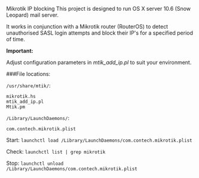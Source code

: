 Mikrotik IP blocking
This project is designed to run OS X server 10.6 (Snow Leopard) mail server.

It works in conjunction with a Mikrotik router (RouterOS) to detect unauthorised SASL login attempts and block their IP's for a specified period of time.

**Important:**

Adjust configuration parameters in *mtik_add_ip.pl* to suit your environment.

###File locations:

`/usr/share/mtik/`:

    mikrotik.hs
    mtik_add_ip.pl
    Mtik.pm

`/Library/LaunchDaemons/`:

    com.contech.mikrotik.plist

Start:
`launchctl load /Library/LaunchDaemons/com.contech.mikrotik.plist` 

Check:
`launchctl list | grep mikrotik`

Stop:
`launchctl unload /Library/LaunchDaemons/com.contech.mikrotik.plist` 
